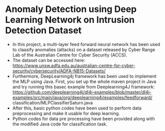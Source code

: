 # Anomaly Detection using Deep Learning Network on Intrusion Detection Dataset
- In this project, a multi-layer feed forward neural network has been used to claasify anomalies (attacks) on a dataset released by Cyber Range Lab of the Australian Centre for Cyber Security (ACCS). 
- The dataset can be accessed here: https://www.unsw.adfa.edu.au/australian-centre-for-cyber-security/cybersecurity/ADFA-NB15-Datasets/
- Furthermore, DeepLearning4j framework has been used to implement the MLP using Java. First, you set up the whole maven project in Java and try running this basec example from Deeplearning4J framework: https://github.com/deeplearning4j/dl4j-examples/blob/master/dl4j-examples/src/main/java/org/deeplearning4j/examples/feedforward/ classification/MLPClassifierSaturn.java
- After this, basic python codes have been used to perform data preprocessing and make it usable for deep learning. 
- Python codes for data pre processing have been provided along with the modified Java code for classification task. 


